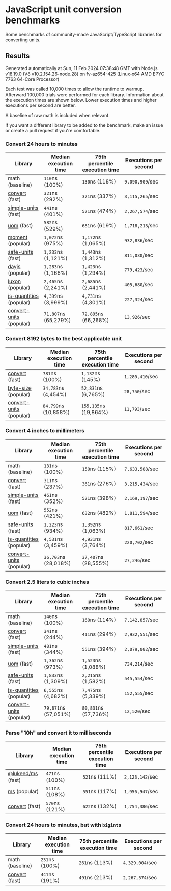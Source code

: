 # JavaScript unit conversion benchmarks

Some benchmarks of community-made JavaScript/TypeScript libraries for converting units.

## Results

<!-- beginblock(results) -->

Generated automatically at Sun, 11 Feb 2024 07:38:48 GMT with Node.js v18.19.0 (V8 v10.2.154.26-node.28) on fv-az654-425 (Linux-x64 AMD EPYC 7763 64-Core Processor)

Each test was called 10,000 times to allow the runtime to warmup.
Afterward 100,000 trials were performed for each library.
Information about the execution times are shown below.
Lower execution times and higher executions per second are better.

A baseline of raw math is included when relevant.

If you want a different library to be added to the benchmark, make an issue or create a pull request if you're comfortable.

### Convert 24 hours to minutes

| Library                                                            | Median execution time | 75th percentile execution time | Executions per second |
| ------------------------------------------------------------------ | --------------------- | ------------------------------ | --------------------- |
| math (baseline)                                                    | `110`ns (100%)        | `130`ns (118%)                 | `9,090,909`/sec       |
| [convert](https://npmjs.com/package/convert) (fast)                | `321`ns (292%)        | `371`ns (337%)                 | `3,115,265`/sec       |
| [simple-units](https://npmjs.com/package/simple-units) (fast)      | `441`ns (401%)        | `521`ns (474%)                 | `2,267,574`/sec       |
| [uom](https://npmjs.com/package/uom) (fast)                        | `582`ns (529%)        | `681`ns (619%)                 | `1,718,213`/sec       |
| [moment](https://npmjs.com/package/moment) (popular)               | `1,072`ns (975%)      | `1,172`ns (1,065%)             | `932,836`/sec         |
| [safe-units](https://npmjs.com/package/safe-units) (fast)          | `1,233`ns (1,121%)    | `1,443`ns (1,312%)             | `811,030`/sec         |
| [dayjs](https://npmjs.com/package/dayjs) (popular)                 | `1,283`ns (1,166%)    | `1,423`ns (1,294%)             | `779,423`/sec         |
| [luxon](https://npmjs.com/package/luxon) (popular)                 | `2,465`ns (2,241%)    | `2,685`ns (2,441%)             | `405,680`/sec         |
| [js-quantities](https://npmjs.com/package/js-quantities) (popular) | `4,399`ns (3,999%)    | `4,731`ns (4,301%)             | `227,324`/sec         |
| [convert-units](https://npmjs.com/package/convert-units) (popular) | `71,807`ns (65,279%)  | `72,895`ns (66,268%)           | `13,926`/sec          |

### Convert 8192 bytes to the best applicable unit

| Library                                                            | Median execution time | 75th percentile execution time | Executions per second |
| ------------------------------------------------------------------ | --------------------- | ------------------------------ | --------------------- |
| [convert](https://npmjs.com/package/convert) (fast)                | `781`ns (100%)        | `1,132`ns (145%)               | `1,280,410`/sec       |
| [byte-size](https://npmjs.com/package/byte-size) (popular)         | `34,783`ns (4,454%)   | `52,831`ns (6,765%)            | `28,750`/sec          |
| [convert-units](https://npmjs.com/package/convert-units) (popular) | `84,799`ns (10,858%)  | `155,135`ns (19,864%)          | `11,793`/sec          |

### Convert 4 inches to millimeters

| Library                                                            | Median execution time | 75th percentile execution time | Executions per second |
| ------------------------------------------------------------------ | --------------------- | ------------------------------ | --------------------- |
| math (baseline)                                                    | `131`ns (100%)        | `150`ns (115%)                 | `7,633,588`/sec       |
| [convert](https://npmjs.com/package/convert) (fast)                | `311`ns (237%)        | `361`ns (276%)                 | `3,215,434`/sec       |
| [simple-units](https://npmjs.com/package/simple-units) (fast)      | `461`ns (352%)        | `521`ns (398%)                 | `2,169,197`/sec       |
| [uom](https://npmjs.com/package/uom) (fast)                        | `552`ns (421%)        | `632`ns (482%)                 | `1,811,594`/sec       |
| [safe-units](https://npmjs.com/package/safe-units) (fast)          | `1,223`ns (934%)      | `1,392`ns (1,063%)             | `817,661`/sec         |
| [js-quantities](https://npmjs.com/package/js-quantities) (popular) | `4,531`ns (3,459%)    | `4,931`ns (3,764%)             | `220,702`/sec         |
| [convert-units](https://npmjs.com/package/convert-units) (popular) | `36,703`ns (28,018%)  | `37,407`ns (28,555%)           | `27,246`/sec          |

### Convert 2.5 liters to cubic inches

| Library                                                            | Median execution time | 75th percentile execution time | Executions per second |
| ------------------------------------------------------------------ | --------------------- | ------------------------------ | --------------------- |
| math (baseline)                                                    | `140`ns (100%)        | `160`ns (114%)                 | `7,142,857`/sec       |
| [convert](https://npmjs.com/package/convert) (fast)                | `341`ns (244%)        | `411`ns (294%)                 | `2,932,551`/sec       |
| [simple-units](https://npmjs.com/package/simple-units) (fast)      | `481`ns (344%)        | `551`ns (394%)                 | `2,079,002`/sec       |
| [uom](https://npmjs.com/package/uom) (fast)                        | `1,362`ns (973%)      | `1,523`ns (1,088%)             | `734,214`/sec         |
| [safe-units](https://npmjs.com/package/safe-units) (fast)          | `1,833`ns (1,309%)    | `2,215`ns (1,582%)             | `545,554`/sec         |
| [js-quantities](https://npmjs.com/package/js-quantities) (popular) | `6,555`ns (4,682%)    | `7,475`ns (5,339%)             | `152,555`/sec         |
| [convert-units](https://npmjs.com/package/convert-units) (popular) | `79,871`ns (57,051%)  | `80,831`ns (57,736%)           | `12,520`/sec          |

### Parse "10h" and convert it to milliseconds

| Library                                                   | Median execution time | 75th percentile execution time | Executions per second |
| --------------------------------------------------------- | --------------------- | ------------------------------ | --------------------- |
| [@lukeed/ms](https://npmjs.com/package/@lukeed/ms) (fast) | `471`ns (100%)        | `521`ns (111%)                 | `2,123,142`/sec       |
| [ms](https://npmjs.com/package/ms) (popular)              | `511`ns (108%)        | `551`ns (117%)                 | `1,956,947`/sec       |
| [convert](https://npmjs.com/package/convert) (fast)       | `570`ns (121%)        | `622`ns (132%)                 | `1,754,386`/sec       |

### Convert 24 hours to minutes, but with `bigint`s

| Library                                             | Median execution time | 75th percentile execution time | Executions per second |
| --------------------------------------------------- | --------------------- | ------------------------------ | --------------------- |
| math (baseline)                                     | `231`ns (100%)        | `261`ns (113%)                 | `4,329,004`/sec       |
| [convert](https://npmjs.com/package/convert) (fast) | `441`ns (191%)        | `491`ns (213%)                 | `2,267,574`/sec       |

<!-- endblock(results) -->
